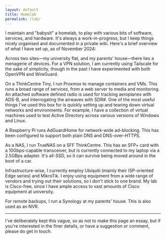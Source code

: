 ```yaml
---
layout: default
title: Homelab
permalink: /lab/
---
```


I maintain and "babysit" a homelab, to play with various bits of software, services, and hardware. It's always a work-in-progress, but I keep things nicely organised and documented in a private wiki. Here's a brief overview of what I have set up, as of November 2024:

Across two sites—my university flat, and my parents' house—there lies a menagerie of devices. For a VPN solution, I am currently using Tailscale for the sake of simplicity, though in the past I have experimented with both OpenVPN and WireGuard.

On a ThinkCentre Tiny, I run Proxmox to manage containers and VMs. This runs a broad range of services, from a web server to media and monitoring. An attached software defined radio is used for tracking aeroplanes with ADS-B, and interrogating the airwaves with SDR#.
One of the most useful things I've used this box for is quickly setting up and tearing down virtual networks and environments. For example, I have a collection of virtual machines used to test Active Directory across various versions of Windows and Linux.

A Raspberry Pi runs AdGuardHome for network-wide ad-blocking. This has been configured to support both plain DNS and DNS-over-HTTPS.

As a NAS, I run TrueNAS on a SFF ThinkCentre. This has an SFP+ card with a 10Gbps-capable transceiver, but is currently connected to my laptop via a 2.5GBps adapter. It's all-SSD, so it can survive being moved around in the boot of a car.

Infrastructure-wise, I currently employ Ubiquiti (mainly their ISP-oriented Edge series) and MikroTik. I enjoy using equipment from a wide range of vendors and trying out their solutions, so I don't stick to one brand. My lab is Cisco-free, since I have ample access to vast amounts of Cisco equipment at university.

For remote backups, I run a Synology at my parents' house. This is also used as an NVR.

---


I've deliberately kept this vague, so as not to make this page an essay, but if you're interested in the finer details, or have a suggestion or comment, please do get in touch.
